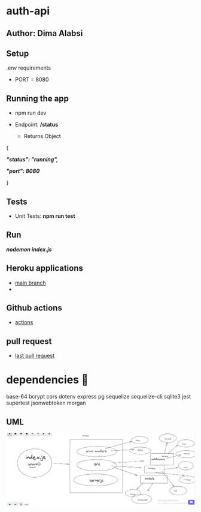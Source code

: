 # auth-api

## Author: Dima Alabsi


## Setup
 .env requirements
* PORT = 8080
## Running the app

* npm run dev

* Endpoint:  **/status** 

    * Returns Object

{



  ***"status": "running",***

  ***"port": 8080***

}


## Tests

* Unit Tests: **npm run test**

## Run

***nodemon index.js***



## Heroku applications 

*   [main branch](https://dimaalabsiauth-api.herokuapp.com/) 
*    

## Github actions

*    [actions](https://github.com/DimaAlabsi/auth-api/actions)      


## pull request


* [last pull request](https://github.com/DimaAlabsi/auth-api/pull/2)



# dependencies 💯

base-64
bcrypt
cors
dotenv
express
pg
sequelize
sequelize-cli
sqlite3
jest
supertest
jsonwebtoken
 morgan

## UML


![notes](/img/UML.png)
